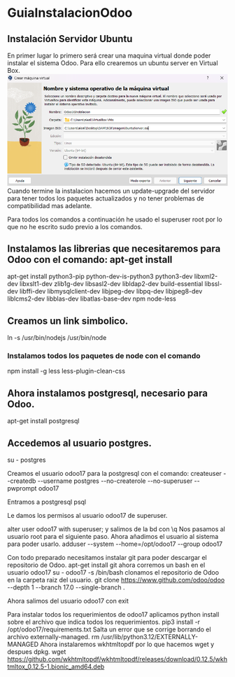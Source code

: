 # GuiaInstalacionOdoo
## Instalación Servidor Ubuntu
En primer lugar lo primero será crear una maquina virtual donde poder instalar el sistema Odoo. Para ello crearemos un ubuntu server en Virtual Box.
![alt text](image.png)
Cuando termine la instalacion hacemos un update-upgrade del servidor para tener todos los paquetes actualizados y no tener problemas de compatibilidad mas adelante.

Para todos los comandos a continuación he usado el superuser root por lo que no he escrito sudo previo a los comandos.


## Instalamos las librerias que necesitaremos para Odoo con el comando: apt-get install  

apt-get install python3-pip python-dev-is-python3 python3-dev libxml2-dev libxslt1-dev zlib1g-dev libsasl2-dev libldap2-dev build-essential libssl-dev libffi-dev libmysqlclient-dev libjpeg-dev libpq-dev libjpeg8-dev liblcms2-dev libblas-dev libatlas-base-dev npm node-less

## Creamos un link simbolico.
ln -s /usr/bin/nodejs /usr/bin/node
### Instalamos todos los paquetes de node con el comando 
npm install -g less less-plugin-clean-css

## Ahora instalamos postgresql, necesario para Odoo.
apt-get install postgresql
## Accedemos al usuario postgres.
su - postgres

Creamos el usuario odoo17 para la postgresql con el comando: createuser --createdb --username postgres --no-createrole --no-superuser --pwprompt odoo17

Entramos a postgresql 
psql

Le damos los permisos al usuario odoo17 de superuser.

alter user odoo17 with superuser;
y salimos de la bd con
\q
Nos pasamos al usuario root para el siguiente paso.
Ahora añadimos el usuario al sistema para poder usarlo.
adduser --system --home=/opt/odoo17 --group odoo17

Con todo preparado necesitamos instalar git para poder descargar el repositorio de Odoo. 
apt-get install git
ahora corremos un bash en el usuario odoo17 
su - odoo17 -s /bin/bash
clonamos el repositorio de Odoo en la carpeta raiz del usuario.
git clone https://www.github.com/odoo/odoo --depth 1 --branch 17.0 --single-branch . 

Ahora salimos del usuario odoo17 con exit

Para instalar todos los requerimientos de odoo17 aplicamos python install sobre el archivo que indica todos los requerimientos.
pip3 install -r /opt/odoo17/requirements.txt
Salta un error que se corrige borrando el archivo externally-managed.
rm /usr/lib/python3.12/EXTERNALLY-MANAGED
Ahora instalaremos wkhtmltopdf por lo que hacemos wget y despues dpkg.
wget https://github.com/wkhtmltopdf/wkhtmltopdf/releases/download/0.12.5/wkhtmltox_0.12.5-1.bionic_amd64.deb  
